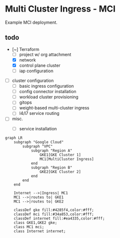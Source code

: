 # Multi Cluster Ingress - MCI

Example MCI deployment.

## todo
- [~] Terraform
    - [ ] project w/ org attachment
    - [x] network
    - [x] control plane cluster
    - [ ] iap configuration
- [ ] cluster configuration
    - [ ] basic ingress configuration
    - [ ] config connector installation
    - [ ] workload cluster provisioning
    - [ ] gitops
    - [ ] weight-based multi-cluster ingress
    - [ ] l4/l7 service routing
- [ ] misc.
    - [ ] service installation


```mermaid
graph LR
    subgraph "Google Cloud"
        subgraph "VPC"
            subgraph "Region A"
                GKE1[GKE Cluster 1]
                MC1[MultiCluster Ingress]
            end
            subgraph "Region B"
                GKE2[GKE Cluster 2]
            end
        end
    end

    Internet -->|Ingress| MC1
    MC1 -->|routes to| GKE1
    MC1 -->|routes to| GKE2

    classDef gke fill:#4285f4,color:#fff;
    classDef mci fill:#34a853,color:#fff;
    classDef internet fill:#ea4335,color:#fff;
    class GKE1,GKE2 gke;
    class MC1 mci;
    class Internet internet;
```